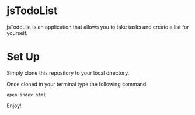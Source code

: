 # jsTodoList

jsTodoList is an application that allows you to take tasks and create a list for yourself.

# Set Up

Simply clone this repository to your local directory.

Once cloned in your terminal type the following command

```
open index.html
```

Enjoy!
